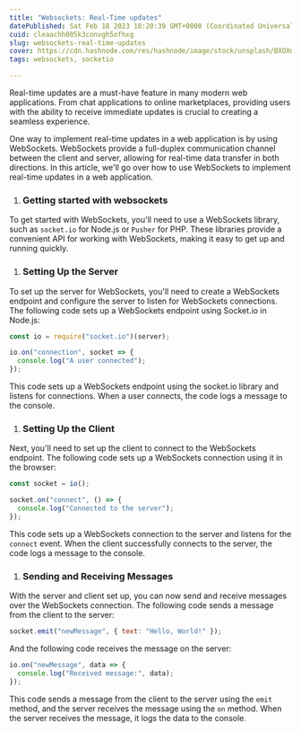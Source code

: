 ```yaml
---
title: "Websockets: Real-Time updates"
datePublished: Sat Feb 18 2023 18:20:39 GMT+0000 (Coordinated Universal Time)
cuid: cleaachh005k3convgh5ofhxg
slug: websockets-real-time-updates
cover: https://cdn.hashnode.com/res/hashnode/image/stock/unsplash/BXOXnQ26B7o/upload/2955d8b52f3243e0268f9a2f04c30946.jpeg
tags: websockets, socketio

---
```


Real-time updates are a must-have feature in many modern web applications. From chat applications to online marketplaces, providing users with the ability to receive immediate updates is crucial to creating a seamless experience.

One way to implement real-time updates in a web application is by using WebSockets. WebSockets provide a full-duplex communication channel between the client and server, allowing for real-time data transfer in both directions. In this article, we'll go over how to use WebSockets to implement real-time updates in a web application.

1. ### Getting started with websockets
    

To get started with WebSockets, you'll need to use a WebSockets library, such as `socket.io` for Node.js or `Pusher` for PHP. These libraries provide a convenient API for working with WebSockets, making it easy to get up and running quickly.

1. ### Setting Up the Server
    

To set up the server for WebSockets, you'll need to create a WebSockets endpoint and configure the server to listen for WebSockets connections. The following code sets up a WebSockets endpoint using Socket.io in Node.js:

```javascript
const io = require("socket.io")(server);

io.on("connection", socket => {
  console.log("A user connected");
});
```

This code sets up a WebSockets endpoint using the socket.io library and listens for connections. When a user connects, the code logs a message to the console.

1. ### Setting Up the Client
    

Next, you'll need to set up the client to connect to the WebSockets endpoint. The following code sets up a WebSockets connection using it in the browser:

```javascript
const socket = io();

socket.on("connect", () => {
  console.log("Connected to the server");
});
```

This code sets up a WebSockets connection to the server and listens for the `connect` event. When the client successfully connects to the server, the code logs a message to the console.

1. ### Sending and Receiving Messages
    

With the server and client set up, you can now send and receive messages over the WebSockets connection. The following code sends a message from the client to the server:

```javascript
socket.emit("newMessage", { text: "Hello, World!" });
```

And the following code receives the message on the server:

```javascript
io.on("newMessage", data => {
  console.log("Received message:", data);
});
```

This code sends a message from the client to the server using the `emit` method, and the server receives the message using the `on` method. When the server receives the message, it logs the data to the console.